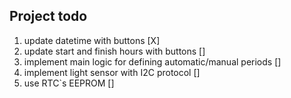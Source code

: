 ## Project todo
1. update datetime with buttons [X]
1. update start and finish hours with buttons []
1. implement main logic for defining automatic/manual periods []
1. implement light sensor with I2C protocol []
1. use RTC`s EEPROM []